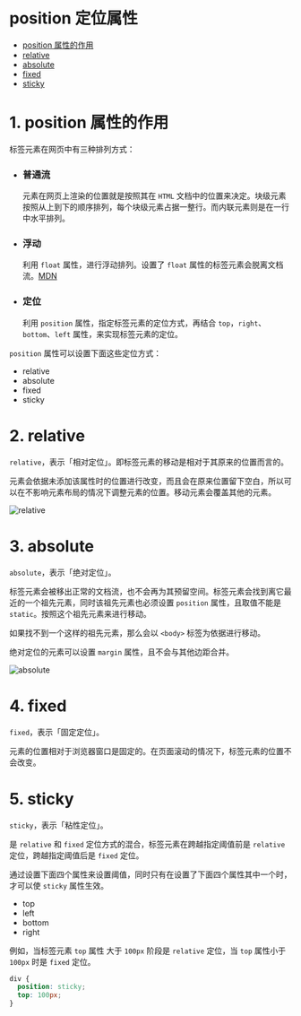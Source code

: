 # position 定位属性

- [position 属性的作用](#1-position属性的作用)
- [relative](#2-relative)
- [absolute](#3-absolute)
- [fixed](#4-fixed)
- [sticky](#5-sticky)


# 1. position 属性的作用
标签元素在网页中有三种排列方式：

- ### 普通流
  元素在网页上渲染的位置就是按照其在 `HTML` 文档中的位置来决定。块级元素按照从上到下的顺序排列，每个块级元素占据一整行。而内联元素则是在一行中水平排列。

- ### 浮动
  利用 `float` 属性，进行浮动排列。设置了 `float` 属性的标签元素会脱离文档流。[MDN](https://developer.mozilla.org/zh-CN/docs/Web/CSS/float)

- ### 定位
  利用 `position` 属性，指定标签元素的定位方式，再结合 `top`，`right`、`bottom`、`left` 属性，来实现标签元素的定位。

`position` 属性可以设置下面这些定位方式：

- relative
- absolute
- fixed
- sticky


# 2. relative
`relative`，表示「相对定位」。即标签元素的移动是相对于其原来的位置而言的。

元素会依据未添加该属性时的位置进行改变，而且会在原来位置留下空白，所以可以在不影响元素布局的情况下调整元素的位置。移动元素会覆盖其他的元素。

![relative](https://img-blog.csdn.net/20141216154634968)


# 3. absolute
`absolute`，表示「绝对定位」。

标签元素会被移出正常的文档流，也不会再为其预留空间。标签元素会找到离它最近的一个祖先元素，同时该祖先元素也必须设置 `position` 属性，且取值不能是 `static`。按照这个祖先元素来进行移动。

如果找不到一个这样的祖先元素，那么会以 `<body>` 标签为依据进行移动。

绝对定位的元素可以设置 `margin` 属性，且不会与其他边距合并。

![absolute](https://img-blog.csdn.net/20141216154642515)


# 4. fixed
`fixed`，表示「固定定位」。

元素的位置相对于浏览器窗口是固定的。在页面滚动的情况下，标签元素的位置不会改变。


# 5. sticky
`sticky`，表示「粘性定位」。

是 `relative` 和 `fixed` 定位方式的混合，标签元素在跨越指定阈值前是 `relative` 定位，跨越指定阈值后是 `fixed` 定位。

通过设置下面四个属性来设置阈值，同时只有在设置了下面四个属性其中一个时，才可以使 `sticky` 属性生效。
- top
- left
- bottom
- right

例如，当标签元素 `top` 属性 大于 `100px` 阶段是 `relative` 定位，当 `top` 属性小于 `100px` 时是 `fixed` 定位。

```css
div {
  position: sticky;
  top: 100px;
}
```

